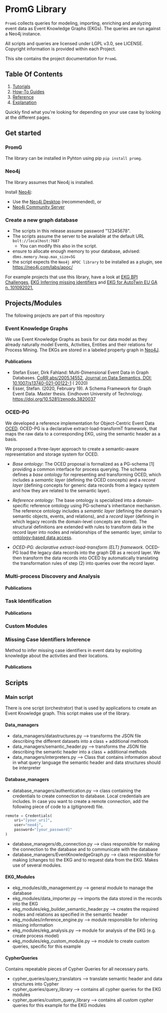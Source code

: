 # PromG Library

`PromG` collects queries for modeling, importing, enriching and analyzing event data as Event Knowledge Graphs (EKGs).
The queries are run against a Neo4j instance. 

All scripts and queries are licensed under LGPL v3.0, see LICENSE.
Copyright information is provided within each Project.

This site contains the project documentation for `PromG`.

## Table Of Contents

1. [Tutorials](tutorials.md)
2. [How-To Guides](how-to-guides.md)
3. [Reference](reference.md)
4. [Explanation](explanation.md)

Quickly find what you're looking for depending on
your use case by looking at the different pages.

## Get started
### PromG
The library can be installed in Pyhton using pip
`pip install promg`.

### Neo4j
The library assumes that Neo4j is installed.

Install [Neo4j](https://neo4j.com/download/):

- Use the [Neo4j Desktop](https://neo4j.com/download-center/#desktop)  (recommended), or
- [Neo4j Community Server](https://neo4j.com/download-center/#community)

### Create a new graph database

- The scripts in this release assume password "12345678".
- The scripts assume the server to be available at the default URL `bolt://localhost:7687`
  - You can modify this also in the script.
- ensure to allocate enough memory to your database, advised: `dbms.memory.heap.max_size=5G`
- the script expects the `Neo4j APOC library` to be installed as a plugin, see https://neo4j.com/labs/apoc/


For example projects that use this library, have a look at [EKG BPI Challenges](https://github.com/Ava-S/ekg_bpi_challenges), [EKG Inferring missing identifiers](https://github.com/Ava-S/ekg_inference) and [EKG for AutoTwin EU GA n. 101092021.](https://github.com/Ava-S/ekg_autotwin)


## Projects/Modules

The following projects are part of this repository

### Event Knowledge Graphs

We use Event Knowledge Graphs as basis for our data model as they already naturally model Events, Activities, Entities and their relations for Process Mining.
The EKGs are stored in a labeled property graph in [Neo4J](https://neo4j.com/).

#### Publications
- Stefan Esser, Dirk Fahland: Multi-Dimensional Event Data in Graph
  Databases. [CoRR abs/2005.14552](https://arxiv.org/abs/2005.14552), [Journal on Data Semantics, DOI: 10.1007/s13740-021-00122-1](https://dx.doi.org/10.1007/s13740-021-00122-1) (
  2020)
- Esser, Stefan. (2020, February 19). A Schema Framework for Graph Event Data. Master thesis. Eindhoven University of
  Technology. https://doi.org/10.5281/zenodo.3820037


### OCED-PG
We developed a reference implementation for Object-Centric Event Data [OCED](https://icpmconference.org/2022/program/xes-symposium/). OCED-PG is a declarative extract-load-transformT framework, that maps the raw data to a corresponding EKG, using the semantic header as a basis.

We proposed a three-layer approach to create a semantic-aware representation and storage system for OCED. 

- _Base ontology_: The OCED proposal is formalized as a PG-schema \[1\] providing a common interface for process querying. The schema defines a _base ontology_ for representing and transforming OCED, which includes a _semantic layer_ (defining the OCED concepts) and a _record layer_ (defining concepts for generic data records from a legacy system and how they are related to the semantic layer). 

- _Reference ontology_: The base ontology is specialized into a domain-specific reference ontology using PG-schema's inheritance mechanism. The reference ontology includes a _semantic layer_ (defining the domain's semantic objects, events, and relations), and a _record layer_ (defining in which legacy records the domain-level concepts are stored). The structural definitions are extended with rules to transform data in the record layer into nodes and relationships of the semantic layer, similar to [ontology-based data access](https://doi.org/10.24963/ijcai.2018/777).
- _OCED-PG: declarative extract-load-transform (ELT) framework_. OCED-PG load the legacy data records into the graph DB as a record layer. We then transform the data records into OCED by automatically translating the transformation rules of step (2) into queries over the record layer.

### Multi-process Discovery and Analysis

#### Publications

### Task Identification

#### Publications

### Custom Modules

### Missing Case Identifiers Inference
Method to infer missing case identifiers in event data by exploiting knowledge about the activities and their locations.

#### Publications

## Scripts

### Main script
There is one script (orchestrator) that is used by applications to create an Event Knowledge graph. This script makes use of the library.

#### Data_managers

- data_managers/datastructures.py --> transforms the JSON file describing the different datasets into a class + additional methods
- data_managers/semantic_header.py --> transforms the JSON file describing the semantic header into a class + additional methods
- data_managers/interpreters.py --> Class that contains information about in what query language the semantic header and data structures should be interpreter

#### Database_managers
- database_managers/authentication.py  --> class containing the credentials to create connection to database. Local credentials are includes.
In case you want to create a remote connection, add the following piece of code to a (gitignored) file.
```python
remote = Credentials(
    uri="[your_uri]",
    user="neo4j",
    password="[your_password]"
)
```
- database_managers/db_connection.py --> class responsible for making the connection to the database and to communicate with the database
- database_managers/EventKnowledgeGraph.py --> class responsible for making (changes to) the EKG and to request data from the EKG. Makes use of several modules.

#### EKG_Modules
- ekg_modules/db_management.py --> general module to manage the database
- ekg_modules/data_importer.py --> imports the data stored in the records into the EKG
- ekg_modules/ekg_builder_semantic_header.py --> creates the required nodes and relations as specified in the semantic header
- ekg_modules/inference_engine.py --> module responsible for inferring missing information
- ekg_modules/ekg_analysis.py --> module for analysis of the EKG (e.g. create process model)
- ekg_modules/ekg_custom_module.py --> module to create custom queries, specific for this example

#### CypherQueries
Contains repeatable pieces of Cypher Queries for all necessary parts.
- cypher_queries/query_translators --> translate semantic header and data structures into Cypher
- cypher_queries/query_library --> contains all cypher queries for the EKG modules
- cypher_queries/custom_query_library --> contains all custom cypher queries for this example for the EKG modules




